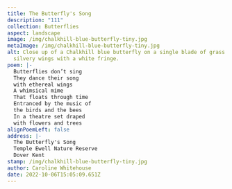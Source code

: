 ```yaml
---
title: The Butterfly's Song
description: "111"
collection: Butterflies
aspect: landscape
image: /img/chalkhill-blue-butterfly-tiny.jpg
metaImage: /img/chalkhill-blue-butterfly-tiny.jpg
alt: Close up of a Chalkhill blue butterfly on a single blade of grass. Blue
  silvery wings with a white fringe.
poem: |-
  Butterflies don’t sing
  They dance their song
  with ethereal wings
  A whimsical mime
  That floats through time
  Entranced by the music of 
  the birds and the bees
  In a theatre set draped 
  with flowers and trees
alignPoemLeft: false
address: |-
  The Butterfly's Song
  Temple Ewell Nature Reserve
  Dover Kent
stamp: /img/chalkhill-blue-butterfly-tiny.jpg
author: Caroline Whitehouse
date: 2022-10-06T15:05:09.651Z
---
```

